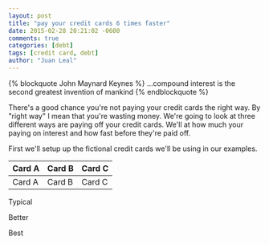 ```yaml
---
layout: post
title: "pay your credit cards 6 times faster"
date: 2015-02-28 20:21:02 -0600
comments: true
categories: [debt]
tags: [credit card, debt]
author: "Juan Leal"
---
```


{% blockquote John Maynard Keynes %}
...compound interest is the second greatest invention of mankind 
{% endblockquote %}


There's a good chance you're not paying your credit cards the right way. By "right way"
I mean that you're wasting money. We're going to look at three different
ways are paying off your credit cards. We'll at how much your paying on interest and
how fast before they're paid off.

First we'll setup up the fictional credit cards we'll be using in our examples.

| Card A | Card B | Card C |
|--------|--------|--------|
| Card A | Card B | Card C |

Typical

Better 

Best